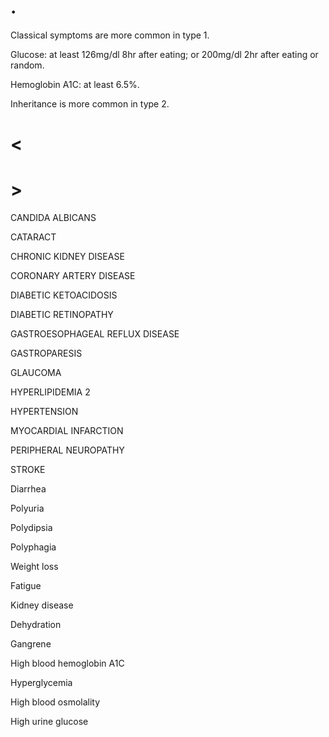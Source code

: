 # .

Classical symptoms are more common in type 1.

Glucose: at least 126mg/dl 8hr after eating; or 200mg/dl 2hr after eating or random.

Hemoglobin A1C: at least 6.5%.

Inheritance is more common in type 2.

# <

# >

CANDIDA ALBICANS

CATARACT

CHRONIC KIDNEY DISEASE

CORONARY ARTERY DISEASE

DIABETIC KETOACIDOSIS

DIABETIC RETINOPATHY

GASTROESOPHAGEAL REFLUX DISEASE

GASTROPARESIS

GLAUCOMA

HYPERLIPIDEMIA 2

HYPERTENSION

MYOCARDIAL INFARCTION

PERIPHERAL NEUROPATHY

STROKE

Diarrhea

Polyuria

Polydipsia

Polyphagia

Weight loss

Fatigue

Kidney disease

Dehydration

Gangrene

High blood hemoglobin A1C

Hyperglycemia

High blood osmolality

High urine glucose
